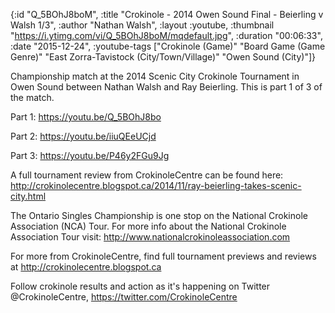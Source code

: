 {:id "Q_5BOhJ8boM",
 :title "Crokinole - 2014 Owen Sound Final - Beierling v Walsh 1/3",
 :author "Nathan Walsh",
 :layout :youtube,
 :thumbnail "https://i.ytimg.com/vi/Q_5BOhJ8boM/mqdefault.jpg",
 :duration "00:06:33",
 :date "2015-12-24",
 :youtube-tags
 ["Crokinole (Game)"
  "Board Game (Game Genre)"
  "East Zorra-Tavistock (City/Town/Village)"
  "Owen Sound (City)"]}


Championship match at the 2014 Scenic City Crokinole Tournament in Owen Sound between Nathan Walsh and Ray Beierling. This is part 1 of 3 of the match.

Part 1: https://youtu.be/Q_5BOhJ8bo

Part 2: https://youtu.be/iiuQEeUCjd

Part 3: https://youtu.be/P46y2FGu9Jg


A full tournament review from CrokinoleCentre can be found here: http://crokinolecentre.blogspot.ca/2014/11/ray-beierling-takes-scenic-city.html

The Ontario Singles Championship is one stop on the National Crokinole Association (NCA) Tour. For more info about the National Crokinole Association Tour visit: http://www.nationalcrokinoleassociation.com

For more from CrokinoleCentre, find full tournament previews and reviews at http://crokinolecentre.blogspot.ca

Follow crokinole results and action as it's happening on Twitter @CrokinoleCentre, https://twitter.com/CrokinoleCentre
